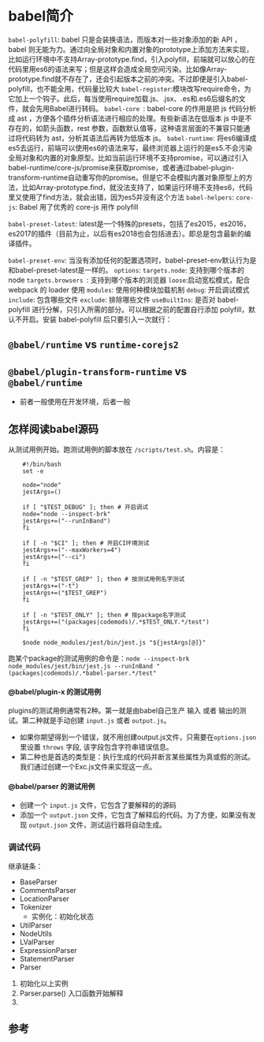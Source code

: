 # babel简介

`babel-polyfill`: babel 只是会装换语法，而版本对一些对象添加的新 API ，babel 则无能为力。通过向全局对象和内置对象的prototype上添加方法来实现，比如运行环境中不支持Array-prototype.find，引入polyfill，前端就可以放心的在代码里用es6的语法来写；但是这样会造成全局空间污染。比如像Array-prototype.find就不存在了，还会引起版本之前的冲突。不过即便是引入babel-polyfill，也不能全用，代码量比较大
`babel-register`:模块改写require命令，为它加上一个钩子。此后，每当使用require加载.js、.jsx、.es和.es6后缀名的文件，就会先用Babel进行转码。
`babel-core `: babel-core 的作用是把 js 代码分析成 ast ，方便各个插件分析语法进行相应的处理。有些新语法在低版本 js 中是不存在的，如箭头函数，rest 参数，函数默认值等，这种语言层面的不兼容只能通过将代码转为 ast，分析其语法后再转为低版本 js。
`babel-runtime`: 将es6编译成es5去运行，前端可以使用es6的语法来写，最终浏览器上运行的是es5.不会污染全局对象和内置的对象原型。比如当前运行环境不支持promise，可以通过引入babel-runtime/core-js/promise来获取promise，或者通过babel-plugin-transform-runtime自动重写你的promise。但是它不会模拟内置对象原型上的方法，比如Array-prototype.find，就没法支持了，如果运行环境不支持es6，代码里又使用了find方法，就会出错，因为es5并没有这个方法
`babel-helpers`:
`core-js`: Babel 用了优秀的 core-js 用作 polyfill



`babel-preset-latest`: latest是一个特殊的presets，包括了es2015，es2016，es2017的插件（目前为止，以后有es2018也会包括进去）。即总是包含最新的编译插件。

`babel-preset-env`: 当没有添加任何的配置选项时，babel-preset-env默认行为是和babel-preset-latest是一样的。
    `options`:
        `targets.node`: 支持到哪个版本的 node
        `targets.browsers `: 支持到哪个版本的浏览器
        `loose`:启动宽松模式，配合 webpack 的 loader 使用
        `modules`:  使用何种模块加载机制
        `debug`: 开启调试模式
        `include`: 包含哪些文件
        `exclude`: 排除哪些文件
        `useBuiltIns`: 是否对 babel-polyfill 进行分解，只引入所需的部分。可以根据之前的配置自行添加 polyfill，默认不开启。安装 babel-polyfill 后只要引入一次就行：

## `@babel/runtime` vs `runtime-corejs2`

## `@babel/plugin-transform-runtime` vs `@babel/runtime`

- 前者一般使用在开发环境，后者一般

## 怎样阅读babel源码

从测试用例开始。跑测试用例的脚本放在 `/scripts/test.sh`。内容是：

```shell
    #!/bin/bash
    set -e

    node="node"
    jestArgs=()

    if [ "$TEST_DEBUG" ]; then # 开启调试
    node="node --inspect-brk"
    jestArgs+=("--runInBand")
    fi

    if [ -n "$CI" ]; then # 开启CI环境测试
    jestArgs+=("--maxWorkers=4")
    jestArgs+=("--ci")
    fi

    if [ -n "$TEST_GREP" ]; then # 按测试用例名字测试
    jestArgs+=("-t")
    jestArgs+=("$TEST_GREP")
    fi

    if [ -n "$TEST_ONLY" ]; then # 按package名字测试
    jestArgs+=("(packages|codemods)/.*$TEST_ONLY.*/test")
    fi

    $node node_modules/jest/bin/jest.js "${jestArgs[@]}"
```

跑某个package的测试用例的命令是：`node --inspect-brk node_modules/jest/bin/jest.js --runInBand "(packages|codemods)/.*babel-parser.*/test"
`

####  @babel/plugin-x 的测试用例

plugins的测试用例通常有2种。第一就是由babel自己生产 输入 或者 输出的测试。第二种就是手动创建 `input.js` 或者 `output.js`。

- 如果你期望得到一个错误，就不用创建output.js文件，只需要在`options.json`里设置 `throws` 字段, 该字段包含字符串错误信息。
- 第二种也是首选的类型是：执行生成的代码并断言某些属性为真或假的测试。我们通过创建一个Exc.js文件来实现这一点。

#### @babel/parser 的测试用例

- 创建一个 `input.js` 文件，它包含了要解释的的源码
- 添加一个 `output.json` 文件，它包含了解释后的代码。为了方便，如果没有发现 `output.json` 文件，测试运行器将自动生成。

### 调试代码

继承链条：

- BaseParser
- CommentsParser
- LocationParser
- Tokenizer
    - 实例化：初始化状态
- UtilParser
- NodeUtils
- LValParser
- ExpressionParser
- StatementParser
- Parser

1. 初始化以上实例
2. Parser.parse() 入口函数开始解释
3. 

## 参考

[0]:https://www.jianshu.com/p/e9b94b2d52e2 "【JavaScript】深入理解Babel原理及其使用"
[1]:http://www.ruanyifeng.com/blog/2016/01/babel.html "阮一峰-Babel 入门教程"
[2]:https://segmentfault.com/a/1190000008159877 "Babel的使用"